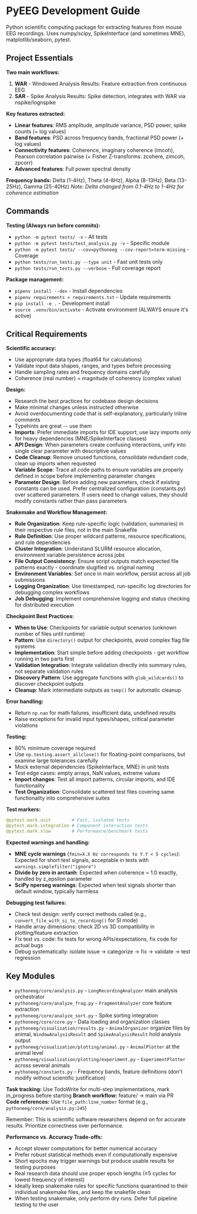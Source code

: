 # PyEEG Development Guide

Python scientific computing package for extracting features from mouse EEG recordings. Uses numpy/scipy, SpikeInterface (and sometimes MNE), matplotlib/seaborn, pytest.

## Project Essentials

**Two main workflows:**
1. **WAR** - Windowed Analysis Results: Feature extraction from continuous EEG
2. **SAR** - Spike Analysis Results: Spike detection, integrates with WAR via nspike/lognspike

**Key features extracted:**
- **Linear features**: RMS amplitude, amplitude variance, PSD power, spike counts (+ log values)
- **Band features**: PSD across frequency bands, fractional PSD power (+ log values)
- **Connectivity features**: Coherence, imaginary coherence (imcoh), Pearson correlation pairwise (+ Fisher Z-transforms: zcohere, zimcoh, zpcorr)
- **Advanced features**: Full power spectral density

**Frequency bands:** Delta (1-4Hz), Theta (4-8Hz), Alpha (8-13Hz), Beta (13-25Hz), Gamma (25-40Hz)
*Note: Delta changed from 0.1-4Hz to 1-4Hz for coherence estimation*

## Commands

**Testing (Always run before commits):**
- `python -m pytest tests/ -v` - All tests
- `python -m pytest tests/test_analysis.py -v` - Specific module
- `python -m pytest tests/ --cov=pythoneeg --cov-report=term-missing` - Coverage
- `python tests/run_tests.py --type unit` - Fast unit tests only
- `python tests/run_tests.py --verbose` - Full coverage report

**Package management:**
- `pipenv install --dev` - Install dependencies
- `pipenv requirements > requirements.txt` - Update requirements
- `pip install -e .` - Development install
- `source .venv/bin/activate` - Activate environment (ALWAYS ensure it's active)

## Critical Requirements

**Scientific accuracy:** 
- Use appropriate data types (float64 for calculations)
- Validate input data shapes, ranges, and types before processing
- Handle sampling rates and frequency domains carefully
- Coherence (real number) = magnitude of coherency (complex value)

**Design:**
- Research the best practices for codebase design decisions
- Make minimal changes unless instructed otherwise
- Avoid overdocumenting code that is self-explanatory, particularly inline comments
- Typehints are great -- use them
- **Imports**: Prefer immediate imports for IDE support; use lazy imports only for heavy dependencies (MNE/SpikeInterface classes)
- **API Design**: When parameters create confusing interactions, unify into single clear parameter with descriptive values
- **Code Cleanup**: Remove unused functions, consolidate redundant code, clean up imports when requested
- **Variable Scope**: Trace all code paths to ensure variables are properly defined in scope before implementing parameter changes
- **Parameter Design**: Before adding new parameters, check if existing constants can be used. Prefer centralized configuration (constants.py) over scattered parameters. If users need to change values, they should modify constants rather than pass parameters

**Snakemake and Workflow Management:**
- **Rule Organization**: Keep rule-specific logic (validation, summaries) in their respective rule files, not in the main Snakefile
- **Rule Definition**: Use proper wildcard patterns, resource specifications, and rule dependencies
- **Cluster Integration**: Understand SLURM resource allocation, environment variable persistence across jobs
- **File Output Consistency**: Ensure script outputs match expected file patterns exactly - coordinate slugified vs. original naming
- **Environment Variables**: Set once in main workflow, persist across all job submissions
- **Logging Organization**: Use timestamped, run-specific log directories for debugging complex workflows
- **Job Debugging**: Implement comprehensive logging and status checking for distributed execution

**Checkpoint Best Practices:**
- **When to Use**: Checkpoints for variable output scenarios (unknown number of files until runtime)
- **Pattern**: Use `directory()` output for checkpoints, avoid complex flag file systems
- **Implementation**: Start simple before adding checkpoints - get workflow running in two parts first
- **Validation Integration**: Integrate validation directly into summary rules, not separate validation rules
- **Discovery Pattern**: Use aggregate functions with `glob_wildcards()` to discover checkpoint outputs
- **Cleanup**: Mark intermediate outputs as `temp()` for automatic cleanup

**Error handling:** 
- Return `np.nan` for math failures, insufficient data, undefined results
- Raise exceptions for invalid input types/shapes, critical parameter violations

**Testing:** 
- 80% minimum coverage required
- Use `np.testing.assert_allclose()` for floating-point comparisons, but examine large tolerances carefully
- Mock external dependencies (SpikeInterface, MNE) in unit tests
- Test edge cases: empty arrays, NaN values, extreme values
- **Import changes**: Test all import patterns, circular imports, and IDE functionality
- **Test Organization**: Consolidate scattered test files covering same functionality into comprehensive suites

**Test markers:**
```python
@pytest.mark.unit        # Fast, isolated tests
@pytest.mark.integration # Component interaction tests  
@pytest.mark.slow        # Performance/benchmark tests
```

**Expected warnings and handling:**
- **MNE cycle warnings** (`fmin=X.X Hz corresponds to Y.Y < 5 cycles`): Expected for short test signals, acceptable in tests with `warnings.simplefilter("ignore")`
- **Divide by zero in arctanh**: Expected when coherence = 1.0 exactly, handled by z_epsilon parameter
- **SciPy nperseg warnings**: Expected when test signals shorter than default window, typically harmless

**Debugging test failures:**
- Check test design: verify correct methods called (e.g., `convert_file_with_si_to_recording()` for SI mode)
- Handle array dimensions: check 2D vs 3D compatibility in plotting/feature extraction
- Fix test vs. code: fix tests for wrong APIs/expectations, fix code for actual bugs
- Debug systematically: isolate issue → categorize → fix → validate → test regression

## Key Modules

- `pythoneeg/core/analysis.py` - `LongRecordingAnalyzer` main analysis orchestrator
- `pythoneeg/core/analyze_frag.py` - `FragmentAnalyzer` core feature extraction  
- `pythoneeg/core/analyze_sort.py` - Spike sorting integration
- `pythoneeg/core/core.py` - Data loading and organization classes
- `pythoneeg/visualization/results.py` - `AnimalOrganizer` organize files by animal, `WindowAnalysisResult` and `SpikeAnalysisResult` hold analysis output
- `pythoneeg/visualization/plotting/animal.py` - `AnimalPlotter` at the animal level
- `pythoneeg/visualization/plotting/experiment.py` - `ExperimentPlotter` across several animals
- `pythoneeg/constants.py` - Frequency bands, feature definitions (don't modify without scientific justification)

**Task tracking:** Use TodoWrite for multi-step implementations, mark in_progress before starting
**Branch workflow:** feature/ → main via PR  
**Code references:** Use `file_path:line_number` format (e.g., `pythoneeg/core/analysis.py:245`)

Remember: This is scientific software researchers depend on for accurate results. Prioritize correctness over performance.

**Performance vs. Accuracy Trade-offs:**
- Accept slower computations for better numerical accuracy 
- Prefer robust statistical methods even if computationally expensive
- Short epochs may trigger warnings but produce usable results for testing purposes
- Real research data should use proper epoch lengths (≥5 cycles for lowest frequency of interest)
- Ideally keep snakemake rules for specific functions quarantined to their individual snakemake files, and keep the snakefile clean
- When testing snakemake, only perform dry runs. Defer full pipeline testing to the user